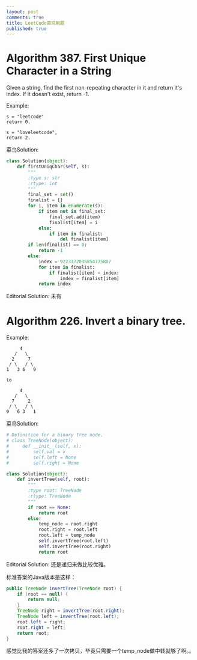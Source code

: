```yaml
---
layout: post
comments: true
title: LeetCode菜鸟刷题
published: true
---
```


# Algorithm 387. First Unique Character in a String

Given a string, find the first non-repeating character in it and return it's index. If it doesn't exist, return -1.

Example:

```
s = "leetcode"
return 0.

s = "loveleetcode",
return 2.
```

菜鸟Solution:

```python
class Solution(object):
    def firstUniqChar(self, s):
        """
        :type s: str
        :rtype: int
        """
        final_set = set()
        finalist = {}
        for i, item in enumerate(s):
            if item not in final_set:
                final_set.add(item)
                finalist[item] = i
            else:
                if item in finalist:
                    del finalist[item]
        if len(finalist) == 0:
            return -1
        else:
            index = 9223372036854775807
            for item in finalist:
                if finalist[item] < index:
                    index = finalist[item]
            return index
```

Editorial Solution:
未有


# Algorithm 226. Invert a binary tree.

Example:

```
     4
   /   \
  2     7
 / \   / \
1   3 6   9

to

     4
   /   \
  7     2
 / \   / \
9   6 3   1
```

菜鸟Solution:

```python
# Definition for a binary tree node.
# class TreeNode(object):
#     def __init__(self, x):
#         self.val = x
#         self.left = None
#         self.right = None

class Solution(object):
    def invertTree(self, root):
        """
        :type root: TreeNode
        :rtype: TreeNode
        """
        if root == None:
            return root
        else:
            temp_node = root.right
            root.right = root.left
            root.left = temp_node
            self.invertTree(root.left)
            self.invertTree(root.right)
            return root
```

Editorial Solution:
还是递归来做比较优雅。

标准答案的Java版本是这样：

```java
public TreeNode invertTree(TreeNode root) {
    if (root == null) {
        return null;
    }
    TreeNode right = invertTree(root.right);
    TreeNode left = invertTree(root.left);
    root.left = right;
    root.right = left;
    return root;
}
```

感觉比我的答案还多了一次拷贝，毕竟只需要一个temp_node做中转就够了啊。。